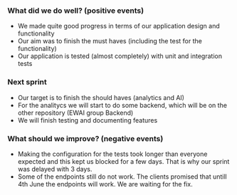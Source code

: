 ### What did we do well? (positive events)
- We made quite good progress in terms of our application design and functionality
- Our aim was to finish the must haves (including the test for the functionality)
- Our application is tested (almost completely) with unit and integration tests

 ### Next sprint
- Our target is to finish the should haves (analytics and AI)
- For the analitycs we will start to do some backend, which will be on the other repository (EWAI group Backend)
- We will finish testing and documenting features

### What should we improve? (negative events)
- Making the configuration for the tests took longer than everyone expected and this kept us blocked for a few days. That is why our sprint was delayed with 3 days.
- Some of the endpoints still do not work. The clients promised that untill 4th June the endpoints will work. We are waiting for the fix.
